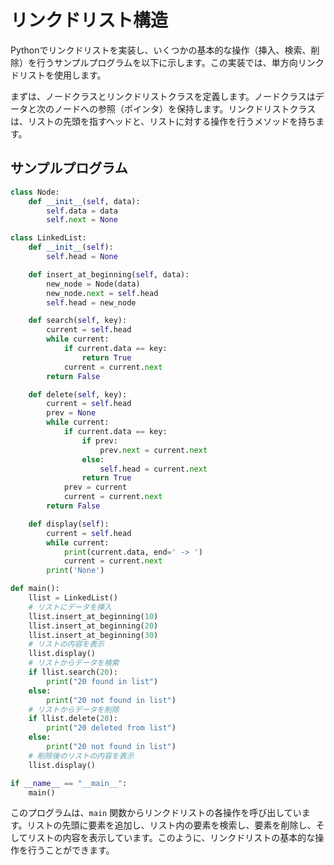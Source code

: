 # リンクドリスト構造

Pythonでリンクドリストを実装し、いくつかの基本的な操作（挿入、検索、削除）を行うサンプルプログラムを以下に示します。この実装では、単方向リンクドリストを使用します。

まずは、ノードクラスとリンクドリストクラスを定義します。ノードクラスはデータと次のノードへの参照（ポインタ）を保持します。リンクドリストクラスは、リストの先頭を指すヘッドと、リストに対する操作を行うメソッドを持ちます。

## サンプルプログラム
```python
class Node:
    def __init__(self, data):
        self.data = data
        self.next = None

class LinkedList:
    def __init__(self):
        self.head = None

    def insert_at_beginning(self, data):
        new_node = Node(data)
        new_node.next = self.head
        self.head = new_node

    def search(self, key):
        current = self.head
        while current:
            if current.data == key:
                return True
            current = current.next
        return False

    def delete(self, key):
        current = self.head
        prev = None
        while current:
            if current.data == key:
                if prev:
                    prev.next = current.next
                else:
                    self.head = current.next
                return True
            prev = current
            current = current.next
        return False

    def display(self):
        current = self.head
        while current:
            print(current.data, end=' -> ')
            current = current.next
        print('None')

def main():
    llist = LinkedList()
    # リストにデータを挿入
    llist.insert_at_beginning(10)
    llist.insert_at_beginning(20)
    llist.insert_at_beginning(30)
    # リストの内容を表示
    llist.display()
    # リストからデータを検索
    if llist.search(20):
        print("20 found in list")
    else:
        print("20 not found in list")
    # リストからデータを削除
    if llist.delete(20):
        print("20 deleted from list")
    else:
        print("20 not found in list")
    # 削除後のリストの内容を表示
    llist.display()

if __name__ == "__main__":
    main()
```

このプログラムは、`main` 関数からリンクドリストの各操作を呼び出しています。リストの先頭に要素を追加し、リスト内の要素を検索し、要素を削除し、そしてリストの内容を表示しています。このように、リンクドリストの基本的な操作を行うことができます。

